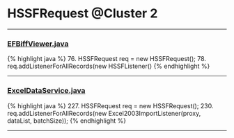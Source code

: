 # HSSFRequest @Cluster 2

***

### [EFBiffViewer.java](https://searchcode.com/codesearch/view/15642598/)
{% highlight java %}
76. HSSFRequest     req   = new HSSFRequest();
78. req.addListenerForAllRecords(new HSSFListener()
{% endhighlight %}

***

### [ExcelDataService.java](https://searchcode.com/codesearch/view/92669291/)
{% highlight java %}
227. HSSFRequest req = new HSSFRequest();
230. req.addListenerForAllRecords(new Excel2003ImportListener(proxy, dataList, batchSize));
{% endhighlight %}

***

